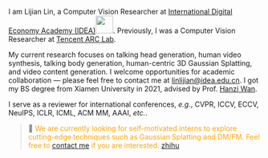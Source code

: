 I am Lijian Lin, a Computer Vision Researcher at [International Digital Economy Academy (IDEA)](https://idea.edu.cn)<img src='./images/idea.jpg' style='width: 2.5em;'>. Previously, I was a Computer Vision Researcher at [Tencent ARC Lab](https://arc.tencent.com/zh/index).

My current research focuses on talking head generation, human video synthesis, talking body generation, human-centric 3D Gaussian Splatting, and video content generation. I welcome opportunities for academic collaboration — please feel free to contact me at linlijian@idea.edu.cn. I got my BS degree from Xiamen University in 2021, advised by Prof. [Hanzi Wan](https://pami.xmu.edu.cn/hanzi/).


I serve as a reviewer for international conferences, *e.g.*, CVPR, ICCV, ECCV, NeuIPS, ICLR, ICML, ACM MM, AAAI, *etc.*.

> 👏 <span style="color:orange;"> We are currently looking for self-motivated interns to explore cutting-edge techniques such as Gaussian Splatting and DM/FM. Feel free to [contact me](mailto:linlijian@idea.edu.cn) if you are interested. [zhihu](https://zhuanlan.zhihu.com/p/582929545) </span>
